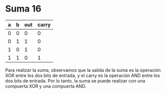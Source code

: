 # Suma 16

| a | b | out | carry |
|---|---|-----|-------|
| 0 | 0 |  0  |   0   |
| 0 | 1 |  1  |   0   |
| 1 | 0 |  1  |   0   |
| 1 | 1 |  0  |   1   |

Para realizar la suma, observamos que la salida de la suma es la operación XOR entre los dos bits de entrada, y el carry es la operación AND entre los dos bits de entrada. Por lo tanto, la suma se puede realizar con una compuerta XOR y una compuerta AND.
